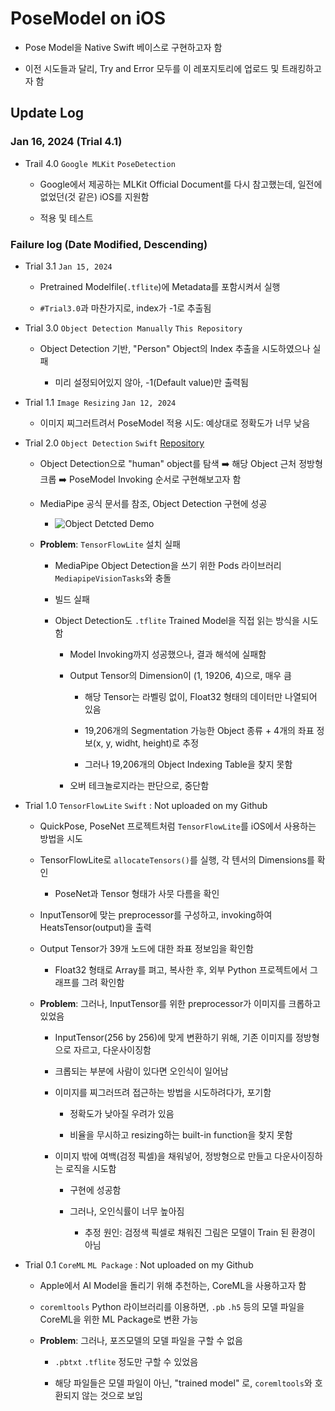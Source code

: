 #  PoseModel on iOS

- Pose Model을 Native Swift 베이스로 구현하고자 함

- 이전 시도들과 달리, Try and Error 모두를 이 레포지토리에 업로드 및 트래킹하고자 함

## Update Log

### Jan 16, 2024 (Trial 4.1)

- Trail 4.0 `Google MLKit` `PoseDetection`

    - Google에서 제공하는 MLKit Official Document를 다시 참고했는데, 일전에 없었던(것 같은) iOS를 지원함
    
    - 적용 및 테스트

### Failure log (Date Modified, Descending)

- Trial 3.1 `Jan 15, 2024`

    - Pretrained Modelfile(`.tflite`)에 Metadata를 포함시켜서 실행
    
    - `#Trial3.0`과 마찬가지로, index가 -1로 추출됨

- Trial 3.0 `Object Detection Manually` `This Repository`

    - Object Detection 기반, "Person" Object의 Index 추출을 시도하였으나 실패
    
        - 미리 설정되어있지 않아, -1(Default value)만 출력됨
        
- Trial 1.1 `Image Resizing` `Jan 12, 2024`

    - 이미지 찌그러트려서 PoseModel 적용 시도: 예상대로 정확도가 너무 낮음

- Trial 2.0 `Object Detection` `Swift` [Repository](https://github.com/hajun-myoung/posemodel_test2)

    - Object Detection으로 "human" object를 탐색 ➡️ 해당 Object 근처 정방형 크롭 ➡️ PoseModel Invoking 순서로 구현해보고자 함
    
    - MediaPipe 공식 문서를 참조, Object Detection 구현에 성공
    
        - ![Object Detcted Demo](./human_detected_ios.png)
        
    - **Problem**: `TensorFlowLite` 설치 실패
    
        - MediaPipe Object Detection을 쓰기 위한 Pods 라이브러리 `MediapipeVisionTasks`와 충돌
        
        - 빌드 실패
        
        - Object Detection도 `.tflite` Trained Model을 직접 읽는 방식을 시도함
        
            - Model Invoking까지 성공했으나, 결과 해석에 실패함
            
            - Output Tensor의 Dimension이 (1, 19206, 4)으로, 매우 큼
            
                - 해당 Tensor는 라벨링 없이, Float32 형태의 데이터만 나열되어 있음
            
                - 19,206개의 Segmentation 가능한 Object 종류 + 4개의 좌표 정보(x, y, widht, height)로 추정
                
                - 그러나 19,206개의 Object Indexing Table을 찾지 못함
            
            - 오버 테크놀로지라는 판단으로, 중단함
            
- Trial 1.0 `TensorFlowLite` `Swift` : Not uploaded on my Github

    - QuickPose, PoseNet 프로젝트처럼 `TensorFlowLite`를 iOS에서 사용하는 방법을 시도
    
    - TensorFlowLite로 `allocateTensors()`를 실행, 각 텐서의 Dimensions를 확인
    
        - PoseNet과 Tensor 형태가 사뭇 다름을 확인
        
    - InputTensor에 맞는 preprocessor를 구성하고, invoking하여 HeatsTensor(output)을 출력
    
    - Output Tensor가 39개 노드에 대한 좌표 정보임을 확인함
    
        - Float32 형태로 Array를 펴고, 복사한 후, 외부 Python 프로젝트에서 그래프를 그려 확인함
        
    - **Problem**: 그러나, InputTensor를 위한 preprocessor가 이미지를 크롭하고 있었음
    
        - InputTensor(256 by 256)에 맞게 변환하기 위해, 기존 이미지를 정방형으로 자르고, 다운사이징함
        
        - 크롭되는 부분에 사람이 있다면 오인식이 일어남
        
        - 이미지를 찌그러뜨려 접근하는 방법을 시도하려다가, 포기함
            
            - 정확도가 낮아질 우려가 있음
            
            - 비율을 무시하고 resizing하는 built-in function을 찾지 못함
        
        - 이미지 밖에 여백(검정 픽셀)을 채워넣어, 정방형으로 만들고 다운사이징하는 로직을 시도함
        
            - 구현에 성공함
            
            - 그러나, 오인식률이 너무 높아짐
            
                - 추정 원인: 검정색 픽셀로 채워진 그림은 모델이 Train 된 환경이 아님

- Trial 0.1 `CoreML` `ML Package` : Not uploaded on my Github

    - Apple에서 AI Model을 돌리기 위해 추천하는, CoreML을 사용하고자 함
    
    - `coremltools` Python 라이브러리를 이용하면, `.pb` `.h5` 등의 모델 파일을 CoreML을 위한 ML Package로 변환 가능
    
    - **Problem**: 그러나, 포즈모델의 모델 파일을 구할 수 없음
    
        - `.pbtxt` `.tflite` 정도만 구할 수 있었음
    
        - 해당 파일들은 모델 파일이 아닌, "trained model" 로, `coremltools`와 호환되지 않는 것으로 보임
